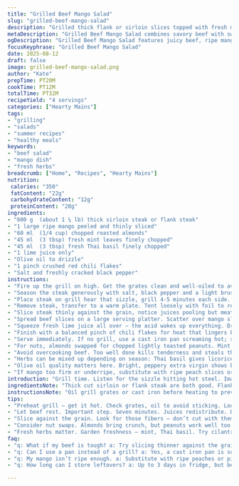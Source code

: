 ```yaml
---
title: "Grilled Beef Mango Salad"
slug: "grilled-beef-mango-salad"
description: "Grilled thick flank or sirloin slices topped with fresh mango, toasted nuts, and Thai herbs tossed in lime and olive oil. A spicy, crunchy, herbaceous salad combining savory beef with sweet fruit. Notes on grill marks, resting meat, and herb variations included."
metaDescription: "Grilled Beef Mango Salad combines savory beef with sweet mango. A fresh dish flaunting textures and flavors, ideal for any gathering."
ogDescription: "Grilled Beef Mango Salad features juicy beef, ripe mango, and herbs, a stunning fusion of flavors and crunch. Perfect for summer dining."
focusKeyphrase: "Grilled Beef Mango Salad"
date: 2025-08-12
draft: false
image: grilled-beef-mango-salad.png
author: "Kate"
prepTime: PT20M
cookTime: PT12M
totalTime: PT32M
recipeYield: "4 servings"
categories: ["Hearty Mains"]
tags:
- "grilling"
- "salads"
- "summer recipes"
- "healthy meals"
keywords:
- "beef salad"
- "mango dish"
- "fresh herbs"
breadcrumb: ["Home", "Recipes", "Hearty Mains"]
nutrition: 
 calories: "350"
 fatContent: "22g"
 carbohydrateContent: "12g"
 proteinContent: "28g"
ingredients:
- "600 g  (about 1 ¼ lb) thick sirloin steak or flank steak"
- "1 large ripe mango peeled and thinly sliced"
- "60 ml  (1/4 cup) chopped roasted almonds"
- "45 ml  (3 tbsp) fresh mint leaves finely chopped"
- "45 ml  (3 tbsp) fresh Thai basil finely chopped"
- "1 lime juice only"
- "Olive oil to drizzle"
- "1 pinch crushed red chili flakes"
- "Salt and freshly cracked black pepper"
instructions:
- "Fire up the grill on high. Get the grates clean and well-oiled to avoid sticking."
- "Season the steak generously with salt, black pepper and a light brush of olive oil. You want a slick surface but not dripping fat."
- "Place steak on grill hear that sizzle, grill 4-5 minutes each side. Look for deep crosshatch marks and firm to the touch but with some bounce. We're aiming medium-rare."
- "Remove steak, transfer to a warm plate. Tent loosely with foil to rest 7 minutes. This lets juices redistribute, no dry edges."
- "Slice steak thinly against the grain, notice juices pooling but meat still firm with chew."
- "Spread beef slices on a large serving platter. Scatter over mango slices, roasted almonds for crunch, then sprinkle herbs evenly."
- "Squeeze fresh lime juice all over — the acid wakes up everything. Drizzle olive oil to add a gloss and soften the acidity."
- "Finish with a balanced pinch of chili flakes for heat that lingers but doesn’t overpower."
- "Serve immediately. If no grill, use a cast iron pan screaming hot; sear and follow same rest."
- "For nuts, almonds swapped for chopped lightly toasted peanuts. Mint replaced by fresh cilantro is a nice twist."
- "Avoid overcooking beef. Too well done kills tenderness and steals the salad’s fresh contrast."
- "Herbs can be mixed up depending on season: Thai basil gives licorice notes but regular basil or even tarragon changes profile subtly."
- "Olive oil quality matters here. Bright, peppery extra virgin shows best."
- "If mango too firm or underripe, substitute with ripe peach slices or even ripe pineapple for similar sweetness."
introduction: "Grill time. Listen for the sizzle hitting hot steel. Imagine the Maillard crust forming, aroma takes over kitchen. Meat resting lets muscle fibers relax, trapping those flavorful juices. The mango slices bring a juicy pop, soft and fibrous. Crunch hits — toasted almonds breaking up tender beef. Herbal freshness cuts through richness; lime acid ties all flavors together. Chili flake heat lingers in the background like a subtle whisper. This is no random salad but a deliberate play of texture and flavor contrasting heavy with light, spicy with cooling. Treat herbs like your signature. Each bite tells a story — seasonal, simple, refined. No overthinking. Meat, fruit, herbs — done."
ingredientsNote: "Thick cut sirloin or flank steak are both good. Flank is leaner and needs precise cooking—watch your doneness carefully. Sirloin typically has more fat so more forgiving. Mango ripe and sweet but firm enough so it doesn’t turn to mush when mixed. Roasted nuts for texture, almonds or peanuts both work, just toast them lightly to bring out nutty aromas. Thai basil adds anise complexity but swap mint or cilantro for regional twists. Fresh lime juice is non-negotiable for punch, bottled won’t cut it. Olive oil finish softens acid and enhances mouthfeel. Watch salt quantity depending on meat quality. Freshly crushed pepper better than pre-ground for bright aroma. Chili flakes provide restrained heat; adjust to taste but don’t overpower."
instructionsNote: "Oil grill grates or cast iron before heating to prevent sticking—use paper towel dipped in oil held with tongs. Get grill screaming hot before placing meat to seal juices. Cook steak based on touch test — medium rare feels springy, slight resistance, not mushy or too firm. Rest meat near warm spot loosely tented; don’t cover tightly or trapped steam ruins crust. Slice beef thinly across grain for tenderness, watch meat fibers’ direction. Assemble salad quickly so mango stays fresh, herbs don’t wilt. Dressing is simple — just lime and olive oil mixed in places. Tossing meat directly can bruise mango — layer ingredients on platter separately, drizzle dressing on top. Leave chili flakes out or on side if guests shy from heat. If grilling outdoors impossible, hot pan searing followed by resting identical for results. Avoid prepping too far ahead as mango discolors and herbs wilt."
tips:
- "Preheat grill — get it hot. Check grates, oil to avoid sticking. Look for that sizzle when beef hits. Deep grill marks mean success."
- "Let beef rest. Important step. Seven minutes. Juices redistribute. Don’t skip this, avoid dry beef edges. Tent with foil — not too tight."
- "Slice against the grain. Look for those fibers — don’t cut with them. Thin slices yield tenderness. Juices flowing out, not a dry dish."
- "Consider nut swaps. Almonds bring crunch, but peanuts work well too. Lightly toast either. Releases oils, aromas. Elevate texture."
- "Fresh herbs matter. Garden freshness — mint, Thai basil. Try cilantro instead of mint sometimes. Seasonal variations keep things exciting."
faq:
- "q: What if my beef is tough? a: Try slicing thinner against the grain. Rest well after cooking. Also work on doneness. Medium rare is key."
- "q: Can I use a pan instead of a grill? a: Yes, a cast iron pan is solid. Preheat well. High heat is crucial for searing. Follow same resting rules."
- "q: My mango isn’t ripe enough. a: Substitute with ripe peaches or pineapple. Both give desired sweetness. Adjust lime juice for balance."
- "q: How long can I store leftovers? a: Up to 3 days in fridge, but beef dries out. Consider freezing beef-only or make salads fresh."

---
```

